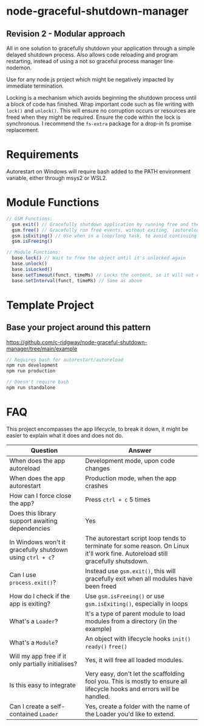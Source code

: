 # node-graceful-shutdown-manager

## Revision 2 - Modular approach

All in one solution to gracefully shutdown your application through a simple delayed shutdown process. Also allows code reloading and program restarting, instead of using a not so graceful process manager line nodemon.

Use for any node.js project which might be negatively impacted by immediate termination.

Locking is a mechanism which avoids beginning the shutdown process until a block of code has finished. Wrap important code such as file writing with `lock()` and `unlock()`. This will ensure no corruption occurs or resources are freed when they might be required. Ensure the code within the lock is synchronous. I recommend the `fs-extra` package for a drop-in fs promise replacement.

# Requirements

Autorestart on Windows will require bash added to the PATH environment variable, either through msys2 or WSL2.

# Module Functions

```javascript
// GSM Functions:
  gsm.exit() // Gracefully shutdown application by running free and then terminating the process.
  gsm.free() // Gracefully run free events, without exiting. (autoreload code, etc)
  gsm.isExiting() // Use when in a loop/long task, to avoid continuing
  gsm.isFreeing()

// Module Functions:
  base.lock() // Wait to free the object until it's unlocked again
  base.unlock()
  base.isLocked()
  base.setTimeout(funct, timeMs) // Locks the content, so it will not end the process until the body has finished executing
  base.setInterval(funct, timeMs) // Same as above
```

# Template Project
## Base your project around this pattern

https://github.com/c-ridgway/node-graceful-shutdown-manager/tree/main/example

```javascript
// Requires bash for autorestart/autoreload
npm run development
npm run production

// Doesn't require bash
npm run standalone
```

# FAQ

This project encompasses the app lifecycle, to break it down, it might be easier to explain what it does and does not do.

| Question | Answer |
| ------------- | ------------- |
| When does the app autoreload | Development mode, upon code changes |
| When does the app autorestart | Production mode, when the app crashes |
| How can I force close the app? | Press `ctrl + c` 5 times |
| Does this library support awaiting dependencies | Yes |
| In Windows won't it gracefully shutdown using `ctrl + c`? | The autorestart script loop tends to terminate for some reason. On Linux it'll work fine. Autoreload still gracefully shutsdown. |
| Can I use `process.exit()`? | Instead use `gsm.exit()`, this will gracefully exit when all modules have been freed |
| How do I check if the app is exiting? | Use `gsm.isFreeing()` or use `gsm.isExiting()`, especially in loops |
| What's a `Loader`? | It's a type of parent module to load modules from a directory (in the example) |
| What's a `Module`? | An object with lifecycle hooks `init()` `ready()` `free()` |
| Will my app free if it only partially initialises? | Yes, it will free all loaded modules. |
| Is this easy to integrate | Very easy, don't let the scaffolding fool you. This is mostly to ensure all lifecycle hooks and errors will be handled. |
| Can I create a self-contained `Loader` | Yes, create a folder with the name of the Loader you'd like to extend. |